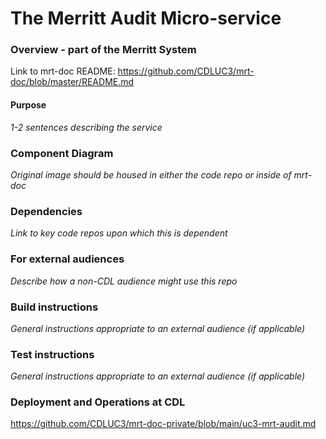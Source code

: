 The Merritt Audit Micro-service
===============================

### Overview - part of the Merritt System

Link to mrt-doc README: https://github.com/CDLUC3/mrt-doc/blob/master/README.md


#### Purpose

_1-2 sentences describing the service_


### Component Diagram

_Original image should be housed in either the code repo or inside of mrt-doc_


### Dependencies

_Link to key code repos upon which this is dependent_


### For external audiences

_Describe how a non-CDL audience might use this repo_


### Build instructions

_General instructions appropriate to an external audience (if applicable)_


### Test instructions

_General instructions appropriate to an external audience (if applicable)_


### Deployment and Operations at CDL

https://github.com/CDLUC3/mrt-doc-private/blob/main/uc3-mrt-audit.md
